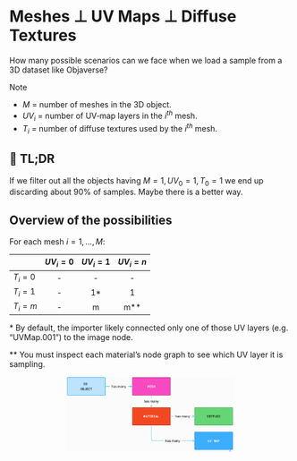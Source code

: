 # Meshes $\perp$ UV Maps $\perp$ Diffuse Textures
How many possible scenarios can we face when we load a sample from a 3D dataset like Objaverse?

>[!NOTE]
> * $M$ = number of meshes in the 3D object.
> * $UV_i$ = number of UV‐map layers in the $i^{th}$ mesh.
> * $T_i$ = number of diffuse textures used by the $i^{th}$ mesh.
## 📌 TL;DR
If we filter out all the objects having $M=1,\,UV_0=1,\,T_0=1$ we end up discarding about $90\%$ of samples. Maybe there is a better way.

## Overview of the possibilities

For each mesh $i=1,...,M$:

|         | $UV_i=0$ | $UV_i=1$ | $UV_i=n$ |
| ------- | :------: | :------: | :------: |
| $T_i=0$ |    -     |    -     |    -     |
| $T_i=1$ |    -     |    1*    |    1     |
| $T_i=m$ |    -     |    m     |   m**    |

\* By default, the importer likely connected only one of those UV layers (e.g. “UVMap.001”) to the image node.

** You must inspect each material’s node graph to see which UV layer it is sampling.

<p align="center"> <img width="60%" src="img/mesh-uv-diffuse-er.png"></img></p>